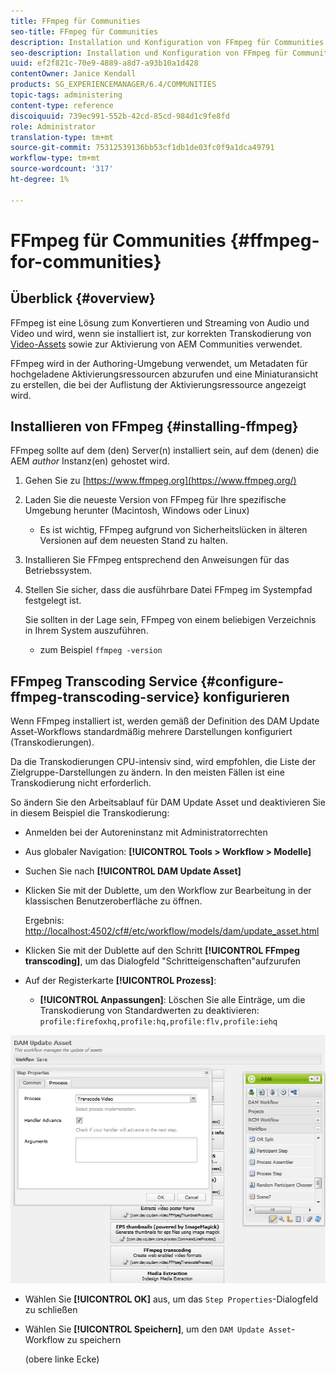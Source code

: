 ```yaml
---
title: FFmpeg für Communities
seo-title: FFmpeg für Communities
description: Installation und Konfiguration von FFmpeg für Communities
seo-description: Installation und Konfiguration von FFmpeg für Communities
uuid: ef2f821c-70e9-4889-a8d7-a93b10a1d428
contentOwner: Janice Kendall
products: SG_EXPERIENCEMANAGER/6.4/COMMUNITIES
topic-tags: administering
content-type: reference
discoiquuid: 739ec991-552b-42cd-85cd-984d1c9fe8fd
role: Administrator
translation-type: tm+mt
source-git-commit: 75312539136bb53cf1db1de03fc0f9a1dca49791
workflow-type: tm+mt
source-wordcount: '317'
ht-degree: 1%

---
```



# FFmpeg für Communities {#ffmpeg-for-communities}

## Überblick {#overview}

FFmpeg ist eine Lösung zum Konvertieren und Streaming von Audio und Video und wird, wenn sie installiert ist, zur korrekten Transkodierung von [Video-Assets](../../help/sites-authoring/default-components-foundation.md#video) sowie zur Aktivierung von AEM Communities verwendet.

FFmpeg wird in der Authoring-Umgebung verwendet, um Metadaten für hochgeladene Aktivierungsressourcen abzurufen und eine Miniaturansicht zu erstellen, die bei der Auflistung der Aktivierungsressource angezeigt wird.

## Installieren von FFmpeg {#installing-ffmpeg}

FFmpeg sollte auf dem (den) Server(n) installiert sein, auf dem (denen) die AEM *author* Instanz(en) gehostet wird.

1. Gehen Sie zu [https://www.ffmpeg.org](https://www.ffmpeg.org/)
1. Laden Sie die neueste Version von FFmpeg für Ihre spezifische Umgebung herunter (Macintosh, Windows oder Linux)

   * Es ist wichtig, FFmpeg aufgrund von Sicherheitslücken in älteren Versionen auf dem neuesten Stand zu halten.

1. Installieren Sie FFmpeg entsprechend den Anweisungen für das Betriebssystem.

1. Stellen Sie sicher, dass die ausführbare Datei FFmpeg im Systempfad festgelegt ist.

   Sie sollten in der Lage sein, FFmpeg von einem beliebigen Verzeichnis in Ihrem System auszuführen.

   * zum Beispiel `ffmpeg -version`

## FFmpeg Transcoding Service {#configure-ffmpeg-transcoding-service} konfigurieren

Wenn FFmpeg installiert ist, werden gemäß der Definition des DAM Update Asset-Workflows standardmäßig mehrere Darstellungen konfiguriert (Transkodierungen).

Da die Transkodierungen CPU-intensiv sind, wird empfohlen, die Liste der Zielgruppe-Darstellungen zu ändern. In den meisten Fällen ist eine Transkodierung nicht erforderlich.

So ändern Sie den Arbeitsablauf für DAM Update Asset und deaktivieren Sie in diesem Beispiel die Transkodierung:

* Anmelden bei der Autoreninstanz mit Administratorrechten
* Aus globaler Navigation: **[!UICONTROL Tools > Workflow > Modelle]**
* Suchen Sie nach **[!UICONTROL DAM Update Asset]**
* Klicken Sie mit der Dublette, um den Workflow zur Bearbeitung in der klassischen Benutzeroberfläche zu öffnen.

   Ergebnis: [http://localhost:4502/cf#/etc/workflow/models/dam/update_asset.html](http://localhost:4502/cf#/etc/workflow/models/dam/update_asset.html)

* Klicken Sie mit der Dublette auf den Schritt **[!UICONTROL FFmpeg transcoding]**, um das Dialogfeld &quot;Schritteigenschaften&quot;aufzurufen
* Auf der Registerkarte **[!UICONTROL Prozess]**:

   * **[!UICONTROL Anpassungen]**: Löschen Sie alle Einträge, um die Transkodierung von Standardwerten zu deaktivieren:  `profile:firefoxhq,profile:hq,profile:flv,profile:iehq`

![chlimage_1-372](assets/chlimage_1-372.png)

* Wählen Sie **[!UICONTROL OK]** aus, um das `Step Properties`-Dialogfeld zu schließen

* Wählen Sie **[!UICONTROL Speichern]**, um den `DAM Update Asset`-Workflow zu speichern

   (obere linke Ecke)

